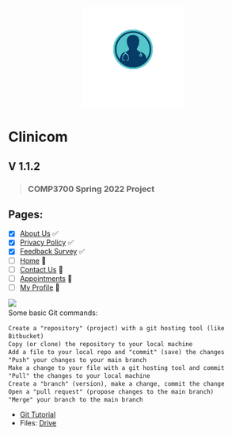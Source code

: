 <p align="center">
  <img src="https://github.com/0cool-design/WEB_Proj/blob/main/www/assets/imgs/logooo.png">
</p>

# Clinicom
## V 1.1.2
>### COMP3700 Spring 2022 Project

## Pages:
- [x] [About Us](https://github.com/0cool-design/WEB_Proj/blob/main/www/about.html) ✅
- [x] [Privacy Policy](https://github.com/0cool-design/WEB_Proj/blob/main/www/policy.html) ✅
- [x] [Feedback Survey](https://github.com/0cool-design/WEB_Proj/blob/main/www/feedback.html) ✅
- [ ] [Home](https://github.com/0cool-design/WEB_Proj/blob/main/www/index.html) 🐛
- [ ] [Contact Us](https://github.com/0cool-design/WEB_Proj/blob/main/www/contact.html) 🐛
- [ ] [Appointments](https://github.com/0cool-design/WEB_Proj/blob/main/www/appointments.html) 🚧
- [ ] [My Profile](https://github.com/0cool-design/WEB_Proj/blob/main/www/profile.html) 🚧  
   
![](https://us-central1-progress-markdown.cloudfunctions.net/progress/84)  
Some basic Git commands:
```
Create a "repository" (project) with a git hosting tool (like Bitbucket)
Copy (or clone) the repository to your local machine
Add a file to your local repo and "commit" (save) the changes
"Push" your changes to your main branch
Make a change to your file with a git hosting tool and commit
"Pull" the changes to your local machine
Create a "branch" (version), make a change, commit the change
Open a "pull request" (propose changes to the main branch)
"Merge" your branch to the main branch
```

- [Git Tutorial](https://youtu.be/DVRQoVRzMIY)
- Files: [Drive](https://drive.google.com/drive/u/1/folders/15W1RpJ4_eHC8mj1wnxQvZqJ8cgO4sRNT)
